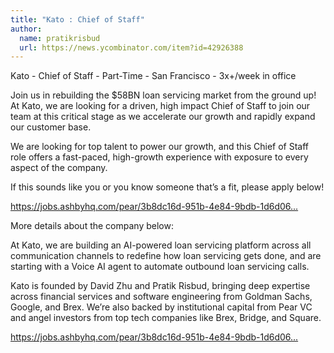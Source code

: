 ```yaml
---
title: "Kato : Chief of Staff"
author:
  name: pratikrisbud
  url: https://news.ycombinator.com/item?id=42926388
---
```

Kato - Chief of Staff - Part-Time - San Francisco - 3x+&#x2F;week in office

Join us in rebuilding the $58BN loan servicing market from the ground up! At Kato, we are looking for a driven, high impact Chief of Staff to join our team at this critical stage as we accelerate our growth and rapidly expand our customer base.

We are looking for top talent to power our growth, and this Chief of Staff role offers a fast-paced, high-growth experience with exposure to every aspect of the company.

If this sounds like you or you know someone that’s a fit, please apply below!

<a href="https:&#x2F;&#x2F;jobs.ashbyhq.com&#x2F;pear&#x2F;3b8dc16d-951b-4e84-9bdb-1d6d063bb555" rel="nofollow">https:&#x2F;&#x2F;jobs.ashbyhq.com&#x2F;pear&#x2F;3b8dc16d-951b-4e84-9bdb-1d6d06...</a>

More details about the company below:

At Kato, we are building an AI-powered loan servicing platform across all communication channels to redefine how loan servicing gets done, and are starting with a Voice AI agent to automate outbound loan servicing calls.

Kato is founded by David Zhu and Pratik Risbud, bringing deep expertise across financial services and software engineering from Goldman Sachs, Google, and Brex. We’re also backed by institutional capital from Pear VC and angel investors from top tech companies like Brex, Bridge, and Square.

<a href="https:&#x2F;&#x2F;jobs.ashbyhq.com&#x2F;pear&#x2F;3b8dc16d-951b-4e84-9bdb-1d6d063bb555" rel="nofollow">https:&#x2F;&#x2F;jobs.ashbyhq.com&#x2F;pear&#x2F;3b8dc16d-951b-4e84-9bdb-1d6d06...</a>
<JobApplication />
